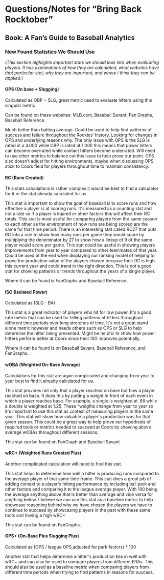 # **Questions/Notes for “Bring Back Rocktober”**

## **Book: A Fan’s Guide to Baseball Analytics**

### **New Found Statistics We Should Use**

(*This section highlights important stats we should look into when evaluating players. It has explanations of how they are calculated, what websites have that particular stat, why they are important, and where I think they can be applied.*)

#### **OPS (On base + Slugging)** 

Calculated as OBP + SLG, great metric used to evaluate hitters using this singular metric

Can be found on these websites: MLB.com, Baseball Savant, Fan Graphs, Baseball Reference.

Much better than batting average. Could be used to help find patterns of success and failure throughout the Rockies' history. Looking for changes in OPS and underlying reasons why. The only issue with OPS is the SLG is rated at a 4.000 while OBP is rated at 1.000 this means that power hitters can become overrated while contact hitters become underrated. Will need to use other metrics to balance out this issue to help prove our point. OPS also doesn’t adjust for hitting environments, maybe when discussing OPS stick to Coors field for players throughout time to maintain consistency. 

#### **RC (Runs Created)**

This stats calculations is rather complex it would be best to find a calculator for it or the stat already caculated for us. 

This stat is important to show the goal of baseball is to score runs and how effective a player is at scoring runs. It's measured as a counting stat and not a rate so if a player is injured or other factors this will affect their RC totals. This stat is most useful for comparing players from the same season to each other as the environment of how runs are being scored are the same for that time period. There is an interesting stat called RC27 that puts RC into a rate to show how many runs per game they would score by multiplying the denominator by 27 to show how a lineup of 9 of the same player would score per game. This stat could be useful in showing players improvements from year to year compared to other teammates of that year. Could be used at the end when displaying our ranking model of helping to prove the production value of the players chosen because their RC is high this current year and could trend in the right direction. This is not a good stat for showing patterns or trends throughout the years of a single player. 

Where it can be found is FanGraphs and Baseball Reference. 

#### **ISO (Isolated Power)** 

Calculated as (SLG - BA) 

This stat is a great indicator of players who hit for raw power. It's a good rate metric that can be used for telling patterns of hitters throughout different time periods over long stretches of time. It's not a great stand alone metric however and needs others such as OPS or SLG to help determine the hitter being presented. Might be helpful to show how power hitters perform better at Coors since their ISO improves potentially. 

Where it can be found is on Baseball Savant, Baseball Reference, and FanGraphs.

#### **wOBA (Weighted On-Base Average)**

Calculations for this stat are again complicated and changing from year to year best to find it already calculated for us. 

This stat provides not only that a player reached on base but how a player reached on base. It does this by putting a weight in front of each event in which a player reaches base. For example, a single is weighted at .88 while a double is weighted at 1.25. These “weights change from year to year so it's important to use this stat as context of measuring players in the same year. This stat will show how valuable a player's production was for that given season. This could be a great way to help prove our hypothesis of required tools or metrics needed to succeed at Coors by showing above average wOBAs throughout different seasons. 

This stat can be found on FanGraph and Baseball Savant.

#### **wRC+ (Weighted Runs Created Plus)** 

Another complicated calculation will need to find this stat. 

This stat helps to determine how well a hitter is producing runs compared to the average player of that same time frame. This stat does a great job of adding context to a player's hitting performance by including ball park and other factors and comparing it to the league average player. With 100 being the average anything above that is better than average and vice versa for anything below. I believe we can use this stat as a baseline metric to help showcase reasoning behind why we have chosen the players we have to continue to succeed by showcasing players in the past with these same tools and having a high wRC+

This stat can be found on FanGraphs.

#### **OPS+ (On-Base Plus Slugging Plus)**

Calculated as (OPS / league OPS,adjusted for park factors) * 100

Another stat that helps determine a hitter's production ties in well with wRC+ and can also be used to compare players from different ERAs. This should also be used as a baseline metric when comparing players from different time periods when trying to find patterns in reasons for success. 


